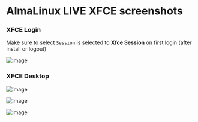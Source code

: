 # AlmaLinux LIVE XFCE screenshots

### XFCE Login

Make sure to select `Session` is selected to **Xfce Session** on first login (after install or logout)

![image](https://user-images.githubusercontent.com/1273137/128658048-25b734c9-f3d3-4a3c-9327-c7b8f2c071eb.png)

### XFCE Desktop

![image](https://user-images.githubusercontent.com/1273137/128658220-39092abd-9985-4a64-af7e-25286a9ac722.png)

![image](https://user-images.githubusercontent.com/1273137/128658233-086878e1-db58-402c-957e-96cc916edab8.png)

![image](https://user-images.githubusercontent.com/1273137/128658238-36718102-1387-4e27-a4d8-e41e1cf22be2.png)
